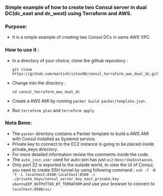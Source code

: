 ### Simple example of how to create two Consul server in dual DC(dc_east and dc_west) using Terraform and AWS.

### Purpose:
- It is a simple example of creating two Consul DCs in same AWS VPC.

### How to use it :
- In a directory of your choice, clone the github repository :
    ```
    git clone https://github.com/martinhristov90/consul_terraform_aws_dual_dc.git
    ```

- Change into the directory :
    ```
    cd consul_terraform_aws_dual_dc
    ```
- Create a AWS AMI by running `packer build packer/template.json`.

- Run `terraform plan` and `terraform apply`

### Nota Bene:

- The `packer` directory contains a Packer template to build a AWS AMI with Consul installed as Systemd service.
- Private key to connect to the EC2 instance is going to be placed inside private_keys directory.
- For more detailed information review the comments inside the code.
- The `auto_join_user` used for auto-join has just `ec2:DescribeInstances`. 
- Only port 22 is exported to the outside world, to view the UI of Consul, you need to create SSH tunnel by using following command : `ssh -f -N -T -L localhost:8500:localhost:8500 -i ./private_keys/consul_server_key_east_private.key ubuntu@IP_OUTPUTTED_BY_TERRAFORM` and use your browser to connect to `localhost:8500/ui/`
